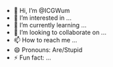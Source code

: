 - 👋 Hi, I’m @ICGWum
- 👀 I’m interested in ...
- 🌱 I’m currently learning ...
- 💞️ I’m looking to collaborate on ...
- 📫 How to reach me ...
- 😄 Pronouns: Are/Stupid
- ⚡ Fun fact: ...

<!---
ICGWum/ICGWum is a ✨ special ✨ repository because its `README.md` (this file) appears on your GitHub profile.
You can click the Preview link to take a look at your changes.
--->
